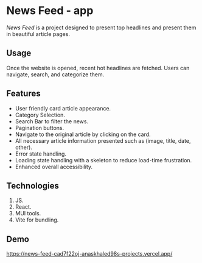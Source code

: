 # News Feed - app 

*News Feed* is a project designed to present top headlines and present them in beautiful article pages.

## Usage
Once the website is opened, recent hot headlines are fetched. Users can navigate, search, and categorize them.

## Features
- User friendly card article appearance.
- Category Selection.
- Search Bar to filter the news.
- Pagination buttons.
- Navigate to the original article by clicking on the card.
- All necessary article information presented such as (image, title, date, other).
- Error state handling.
- Loading state handling with a skeleton to reduce load-time frustration.
- Enhanced overall accessibility.

## Technologies
1. JS. 
2. React.
3. MUI tools.
4. Vite for bundling.
   

## Demo 
https://news-feed-cad7f22oj-anaskhaled98s-projects.vercel.app/
